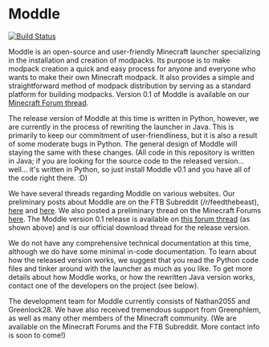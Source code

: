 Moddle
======
[![Build Status](https://travis-ci.org/DiamondSwordDev/moddle.png?branch=master)](https://travis-ci.org/DiamondSwordDev/moddle)

Moddle is an open-source and user-friendly Minecraft launcher specializing in the installation and creation of modpacks.  Its purpose is to make modpack creation a quick and easy process for anyone and everyone who wants to make their own Minecraft modpack.  It also provides a simple and straightforward method of modpack distribution by serving as a standard platform for building modpacks.  Version 0.1 of Moddle is available on our [Minecraft Forum thread](http://www.minecraftforum.net/topic/2318602-moddle-launcher-and-modpack-creation-framework-alpha/).

The release version of Moddle at this time is written in Python, however, we are currently in the process of rewriting the launcher in Java.  This is primarily to keep our commitment of user-friendliness, but it is also a result of some moderate bugs in Python.  The general design of Moddle will staying the same with these changes.  (All code in this repository is written in Java; if you are looking for the source code to the released version... well... it's written in Python, so just install Moddle v0.1 and you have all of the code right there. :D)

We have several threads regarding Moddle on various websites.  Our preliminary posts about Moddle are on the FTB Subreddit (/r/feedthebeast), [here](http://redd.it/1sbnzz) and [here](http://redd.it/1tftd3).  We also posted a preliminary thread on the Minecraft Forums [here](http://www.minecraftforum.net/topic/2181154-wiplauncher-moddle-minecraft-launcher-and-modpack-creation-framework/).  The Moddle version 0.1 release is available on [this forum thread](http://www.minecraftforum.net/topic/2318602-moddle-launcher-and-modpack-creation-framework-alpha/) (as shown above) and is our official download thread for the release version.

We do not have any comprehensive technical documentation at this time, although we do have some minimal in-code documentation.  To learn about how the released version works, we suggest that you read the Python code files and tinker around with the launcher as much as you like.  To get more details about how Moddle works, or how the rewritten Java version works, contact one of the developers on the project (see below).

The development team for Moddle currently consists of Nathan2055 and Greenlock28.  We have also received tremendous support from Greenphlem, as well as many other members of the Minecraft community.  (We are available on the Minecraft Forums and the FTB Subreddit.  More contact info is soon to come!)
